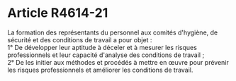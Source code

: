 # Article R4614-21

  
La formation des représentants du personnel aux comités d'hygiène, de sécurité et des conditions de travail a pour objet :   
1° De développer leur aptitude à déceler et à mesurer les risques professionnels et leur capacité d'analyse des conditions de travail ;   
2° De les initier aux méthodes et procédés à mettre en œuvre pour prévenir les risques professionnels et améliorer les conditions de travail.